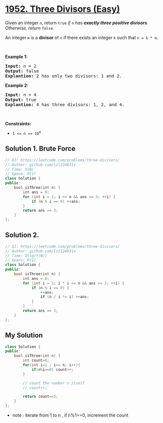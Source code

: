 # [1952. Three Divisors (Easy)](https://leetcode.com/problems/three-divisors/)

<p>Given an integer <code>n</code>, return <code>true</code><em> if </em><code>n</code><em> has <strong>exactly three positive divisors</strong>. Otherwise, return </em><code>false</code>.</p>

<p>An integer <code>m</code> is a <strong>divisor</strong> of <code>n</code> if there exists an integer <code>k</code> such that <code>n = k * m</code>.</p>

<p>&nbsp;</p>
<p><strong>Example 1:</strong></p>

<pre><strong>Input:</strong> n = 2
<strong>Output:</strong> false
<strong>Explantion:</strong> 2 has only two divisors: 1 and 2.
</pre>

<p><strong>Example 2:</strong></p>

<pre><strong>Input:</strong> n = 4
<strong>Output:</strong> true
<strong>Explantion:</strong> 4 has three divisors: 1, 2, and 4.
</pre>

<p>&nbsp;</p>
<p><strong>Constraints:</strong></p>

<ul>
	<li><code>1 &lt;= n &lt;= 10<sup>4</sup></code></li>
</ul>


## Solution 1. Brute Force

```cpp
// OJ: https://leetcode.com/problems/three-divisors/
// Author: github.com/lzl124631x
// Time: O(N)
// Space: O(1)
class Solution {
public:
    bool isThree(int n) {
        int ans = 0;
        for (int i = 1; i <= n && ans <= 3; ++i) {
            if (n % i == 0) ++ans;
        }
        return ans == 3;
    }
};
```

## Solution 2.

```cpp
// OJ: https://leetcode.com/problems/three-divisors/
// Author: github.com/lzl124631x
// Time: O(sqrt(N))
// Space: O(1)
class Solution {
public:
    bool isThree(int n) {
        int ans = 0;
        for (int i = 1; i * i <= n && ans <= 3; ++i) {
            if (n % i == 0) {
                ++ans;
                if (n / i != i) ++ans;
            }
        }
        return ans == 3;
    }
};
```

## My Solution 

```cpp
class Solution {
public:
    bool isThree(int n) {
        int count=0;
        for(int i=1 ; i<= n; i++){
            if(n%i==0) count++;
        }

        // count the number n itself
        // count++;

        return count==3;
    }
};
```
- note : iterate from 1 to n , if n%1==0, increment the count
